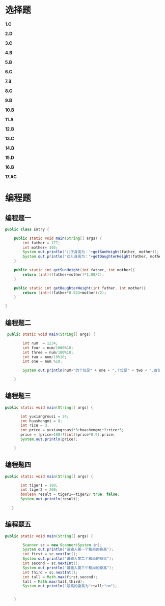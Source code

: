 # 选择题

**1.C**

**2.D**

**3.C**

**4.B**

**5.B**

**6.C**

**7.B**

**8.C**

**9.B**

**10.B**

**11.A**

**12.B**

**13.C**

**14.B**

**15.D**

**16.B**

**17.AC**



# 编程题

## 编程题一

```Java
public class Entry {

    public static void main(String[] args) {
        int father = 177;
        int mother= 165;
        System.out.println("儿子身高为："+getSunHeight(father, mother));
        System.out.println("女儿身高为："+getDaughterHeight(father, mother));
    }

    public static int getSunHeight(int father, int mother){
        return (int)((father+mother)*1.08/2);
    }

    public static int getDaughterHeight(int father, int mother){
        return (int)((father*0.923+mother)/2);
    }

}
```



## 编程题二

```java
 public static void main(String[] args) {

        int num  = 1234;
        int four = num/1000%10;
        int three = num/100%10;
        int two = num/10%10;
        int one = num %10;

        System.out.println(num+"的个位是" + one + ",十位是" + two + ",百位是" + three + ",千位是" + four);

    }
```





## 编程题三

```Java
public static void main(String[] args) {

       int yuxiangrousi = 24;
       int huashengmi = 8;
       int rice = 3;
       int price = yuxiangrousi*3+huashengmi*3+rice*5;
       price = (price>100)?(int)(price*0.9):price;
       System.out.println(price);

    }
```





## 编程题四

```Java
public static void main(String[] args) {

       int tiger1 = 180;
       int tiger2 = 200;
       boolean result = tiger1==tiger2? true: false;
       System.out.println(result);

   }
```





## 编程题五

```java
public static void main(String[] args) {

        Scanner sc = new Scanner(System.in);
        System.out.println("请输入第一个和尚的身高");
        int first = sc.nextInt();
        System.out.println("请输入第二个和尚的身高");
        int second = sc.nextInt();
        System.out.println("请输入第三个和尚的身高");
        int third = sc.nextInt();
        int tall = Math.max(first,second);
        tall = Math.max(tall,third);
        System.out.println("最高的身高为"+tall+"cm");


    }
```

